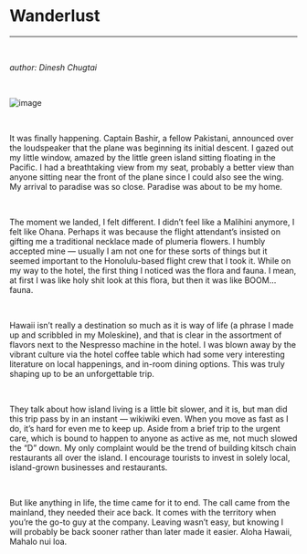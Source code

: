 # Wanderlust
---
&nbsp;

*author: Dinesh Chugtai*

&nbsp;

![image](/images/news/wanderlust.jpg)

&nbsp;

It was finally happening. Captain Bashir, a fellow Pakistani, announced over the loudspeaker that the plane was beginning its initial descent. I gazed out my little window, amazed by the little green island sitting floating in the Pacific. I had a breathtaking view from my seat, probably a better view than anyone sitting near the front of the plane since I could also see the wing. My arrival to paradise was so close. Paradise was about to be my home.

&nbsp;

The moment we landed, I felt different. I didn’t feel like a Malihini anymore, I felt like Ohana. Perhaps it was because the flight attendant’s insisted on gifting me a traditional necklace made of plumeria flowers. I humbly accepted mine — usually I am not one for these sorts of things but it seemed important to the Honolulu-based flight crew that I took it. While on my way to the hotel, the first thing I noticed was the flora and fauna. I mean, at first I was like holy shit look at this flora, but then it was like BOOM…fauna.

&nbsp;

Hawaii isn’t really a destination so much as it is way of life (a phrase I made up and scribbled in my Moleskine), and that is clear in the assortment of flavors next to the Nespresso machine in the hotel. I was blown away by the vibrant culture via the hotel coffee table which had some very interesting literature on local happenings, and in-room dining options. This was truly shaping up to be an unforgettable trip.

&nbsp;

They talk about how island living is a little bit slower, and it is, but man did this trip pass by in an instant — wikiwiki even. When you move as fast as I do, it’s hard for even me to keep up. Aside from a brief trip to the urgent care, which is bound to happen to anyone as active as me, not much slowed the “D” down. My only complaint would be the trend of building kitsch chain restaurants all over the island. I encourage tourists to invest in solely local, island-grown businesses and restaurants.

&nbsp;

But like anything in life, the time came for it to end. The call came from the mainland, they needed their ace back. It comes with the territory when you’re the go-to guy at the company. Leaving wasn’t easy, but knowing I will probably be back sooner rather than later made it easier. Aloha Hawaii, Mahalo nui loa.
